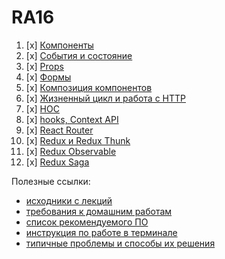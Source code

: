 # RA16

1. [x] [Компоненты](components)
1. [x] [События и состояние](events-state)
1. [x] [Props](props)
1. [x] [Формы](forms)
1. [x] [Композиция компонентов](composition)
1. [x] [Жизненный цикл и работа с HTTP](lifecycle-http)
1. [x] [HOC](hoc)
1. [x] [hooks, Context API](hooks-context)
1. [x] [React Router](router)
1. [x] [Redux и Redux Thunk](redux)
1. [x] [Redux Observable](observable)
1. [x] [Redux Saga](saga)

Полезные ссылки:
* [исходники с лекций](https://github.com/netology-code/ra16-code)
* [требования к домашним работам](requirements.md)
* [список рекомендуемого ПО](software.md)
* [инструкция по работе в терминале](terminal.md)
* [типичные проблемы и способы их решения](problems.md)